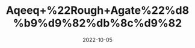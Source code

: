 ---
title: 'Aqeeq+%22Rough+Agate%22%d8%b9%d9%82%db%8c%d9%82'
date: '2022-10-05' 
metatag: '' 
inventory: '0' 
draft: false 
# meta description 
shortDescripton: 'Agate+stones+are+often+crystals+of+strength+and+courage%2c+they+enhance+our+mental+functions%2c+they+keep+us+sharp+of+mind+and+clear+of+heart.'
description: 'Stone'
longdescription: ''
featured: True
# product Price
price: '100.0'
# Product Short Description
shortDescription: 'Agate+stones+are+often+crystals+of+strength+and+courage%2c+they+enhance+our+mental+functions%2c+they+keep+us+sharp+of+mind+and+clear+of+heart.'
productID: 'BB2EF85F-1A23-ED11-9968-005056B3A416'
type: 'products'
category: 'Stone' 
thumnailproduct: 'https://eraconnect.blob.core.windows.net/product-images/aminsaddiquidawakhana/BB2EF85F-1A23-ED11-9968-005056B3A416.webp' 
images:
  - image: 'https://eraconnect.blob.core.windows.net/product-images/aminsaddiquidawakhana/BB2EF85F-1A23-ED11-9968-005056B3A416.webp'  
Variants:
---